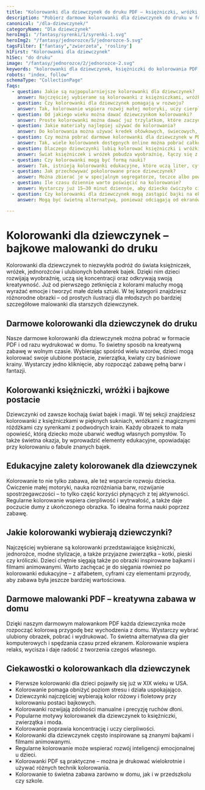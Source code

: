 ```yaml
---
title: "Kolorowanki dla dziewczynek do druku PDF – księżniczki, wróżki, jednorożce"
description: "Pobierz darmowe kolorowanki dla dziewczynek do druku w formacie PDF. Bajkowe malowanki z księżniczkami, wróżkami, jednorożcami i zwierzątkami – idealne dla kreatywnej zabawy."
canonical: "/dla-dziewczynek/"
categoryName: "Dla dziewczynek"
heroImg1: "/fantasy/syrenki/1/syrenki-1.svg"
heroImg2: "/fantasy/jednorozce/5/jednorozce-5.svg"
tagsFilter: ["fantasy","zwierzeta", 'rosliny']
h1First: "Kolorowanki dla dziewczynek"
h1Sec: "do druku"
image: "/fantasy/jednorozce/2/jednorozce-2.svg"
keywords: "kolorowanki dla dziewczynek, księżniczki do kolorowania PDF, wróżki malowanki, jednorożce do druku, kolorowanki zwierzątka dla dziewczynek"
robots: "index, follow"
schemaType: "CollectionPage"
faqs:
  - question: Jakie są najpopularniejsze kolorowanki dla dziewczynek?
    answer: Najczęściej wybierane są kolorowanki z księżniczkami, wróżkami, jednorożcami, syrenkami oraz zwierzątkami takimi jak kotki, pieski czy króliczki. Dziewczynki chętnie kolorują też postacie z bajek i filmów animowanych.
  - question: Czy kolorowanki dla dziewczynek pomagają w rozwoju?
    answer: Tak, kolorowanie wspiera rozwój małej motoryki, uczy cierpliwości, koncentracji oraz rozwija kreatywność i wyobraźnię dziecka.
  - question: Od jakiego wieku można dawać dziewczynkom kolorowanki?
    answer: Proste kolorowanki można dawać już trzylatkom, które zaczynają ćwiczyć trzymanie kredki. Bardziej szczegółowe wzory są polecane dla starszych dziewczynek w wieku 6–10 lat.
  - question: Jakie materiały najlepiej używać do kolorowania?
    answer: Do kolorowania można używać kredek ołówkowych, świecowych, flamastrów, a nawet farb. Ważne, aby były dostosowane do wieku dziecka i bezpieczne w użyciu.
  - question: Czy można pobrać darmowe kolorowanki dla dziewczynek w PDF?
    answer: Tak, wiele kolorowanek dostępnych online można pobrać całkowicie za darmo w formacie PDF i wydrukować w domu.
  - question: Dlaczego dziewczynki lubią kolorować księżniczki i wróżki?
    answer: Świat księżniczek i wróżek pobudza wyobraźnię, łączy się z bajkami i magią, a dzieci mogą odgrywać swoje ulubione sceny i tworzyć własne historie poprzez kolory.
  - question: Czy kolorowanki mogą być formą nauki?
    answer: Tak, istnieją kolorowanki edukacyjne, które uczą liter, cyfr, nazw zwierząt czy roślin. Dzięki nim dziecko uczy się poprzez zabawę.
  - question: Jak przechowywać pokolorowane prace dziewczynek?
    answer: Można zbierać je w specjalnym segregatorze, teczce albo powiesić na tablicy korkowej czy w ramkach, aby dziecko czuło dumę ze swoich dzieł.
  - question: Ile czasu dziennie warto poświęcić na kolorowanie?
    answer: Wystarczy już 15–30 minut dziennie, aby dziecko ćwiczyło cierpliwość, koordynację ręka-oko i kreatywność w przyjemny sposób.
  - question: Czy kolorowanki dla dziewczynek mogą zastąpić bajki na ekranie?
    answer: Mogą być świetną alternatywą, ponieważ odciągają od ekranów, a jednocześnie wspierają rozwój manualny i wyciszają dziecko.

---
```

# Kolorowanki dla dziewczynek – bajkowe malowanki do druku

Kolorowanki dla dziewczynek to niezwykła podróż do świata księżniczek, wróżek, jednorożców i ulubionych bohaterek bajek. Dzięki nim dzieci rozwijają wyobraźnię, uczą się koncentracji oraz odkrywają swoją kreatywność. Już od pierwszego zetknięcia z kolorami maluchy mogą wyrażać emocje i tworzyć małe dzieła sztuki. W tej kategorii znajdziesz różnorodne obrazki – od prostych ilustracji dla młodszych po bardziej szczegółowe malowanki dla starszych dziewczynek.

## Darmowe kolorowanki dla dziewczynek do druku

Nasze darmowe kolorowanki dla dziewczynek można pobrać w formacie PDF i od razu wydrukować w domu. To świetny sposób na kreatywną zabawę w wolnym czasie. Wybierając spośród wielu wzorów, dzieci mogą kolorować swoje ulubione postacie, zwierzątka, kwiaty czy baśniowe krainy. Wystarczy jedno kliknięcie, aby rozpocząć zabawę pełną barw i fantazji.

## Kolorowanki księżniczki, wróżki i bajkowe postacie

Dziewczynki od zawsze kochają świat bajek i magii. W tej sekcji znajdziesz kolorowanki z księżniczkami w pięknych sukniach, wróżkami z magicznymi różdżkami czy syrenkami z podwodnych krain. Każdy obrazek to mała opowieść, którą dziecko może ubarwić według własnych pomysłów. To także świetna okazja, by wprowadzić elementy edukacyjne, opowiadając przy kolorowaniu o fabule znanych bajek.

## Edukacyjne zalety kolorowanek dla dziewczynek

Kolorowanie to nie tylko zabawa, ale też wsparcie rozwoju dziecka. Ćwiczenie małej motoryki, nauka rozróżniania barw, rozwijanie spostrzegawczości – to tylko część korzyści płynących z tej aktywności. Regularne kolorowanie wspiera cierpliwość i wytrwałość, a także daje poczucie dumy z ukończonego obrazka. To idealna forma nauki poprzez zabawę.

## Jakie kolorowanki wybierają dziewczynki?

Najczęściej wybierane są kolorowanki przedstawiające księżniczki, jednorożce, modne stylizacje, a także przyjazne zwierzątka – kotki, pieski czy króliczki. Dzieci chętnie sięgają także po obrazki inspirowane bajkami i filmami animowanymi. Warto zachęcać je do sięgania również po kolorowanki edukacyjne – z alfabetem, cyframi czy elementami przyrody, aby zabawa była jeszcze bardziej wartościowa.

## Darmowe malowanki PDF – kreatywna zabawa w domu

Dzięki naszym darmowym malowankom PDF każda dziewczynka może rozpocząć kolorową przygodę bez wychodzenia z domu. Wystarczy wybrać ulubiony obrazek, pobrać i wydrukować. To świetna alternatywa dla gier komputerowych i spędzania czasu przed ekranem. Kolorowanie wspiera relaks, wycisza i daje radość z tworzenia czegoś własnego.

## Ciekawostki o kolorowankach dla dziewczynek

<ul class="grid grid-cols-1 mb-3 sm:grid-cols-2 md:grid-cols-3 lg:grid-cols-5 gap-x-6 gap-y-3 text-center text-base md:text-lg font-light max-w-6xl mx-auto">
<li class="bg-none text-black p-2 flex items-center justify-center font-medium rounded border-4 border-dotted border-pink-400">Pierwsze kolorowanki dla dzieci pojawiły się już w XIX wieku w USA.</li>
<li class="bg-none text-black p-2 flex items-center justify-center font-medium rounded border-4 border-dotted border-purple-400">Kolorowanie pomaga obniżyć poziom stresu i działa uspokajająco.</li>
<li class="bg-none text-black p-2 flex items-center justify-center font-medium rounded border-4 border-dotted border-yellow-400">Dziewczynki najczęściej wybierają kolor różowy i fioletowy przy kolorowaniu postaci bajkowych.</li>
<li class="bg-none text-black p-2 flex items-center justify-center font-medium rounded border-4 border-dotted border-blue-400">Kolorowanki rozwijają zdolności manualne i precyzję ruchów dłoni.</li>
<li class="bg-none text-black p-2 flex items-center justify-center font-medium rounded border-4 border-dotted border-green-400">Popularne motywy kolorowanek dla dziewczynek to księżniczki, zwierzątka i moda.</li>
<li class="bg-none text-black p-2 flex items-center justify-center font-medium rounded border-4 border-dotted border-red-400">Kolorowanie poprawia koncentrację i uczy cierpliwości.</li>
<li class="bg-none text-black p-2 flex items-center justify-center font-medium rounded border-4 border-dotted border-indigo-400">Kolorowanki dla dziewczynek często inspirowane są znanymi bajkami i filmami animowanymi.</li>
<li class="bg-none text-black p-2 flex items-center justify-center font-medium rounded border-4 border-dotted border-orange-400">Regularne kolorowanie może wspierać rozwój inteligencji emocjonalnej u dzieci.</li>
<li class="bg-none text-black p-2 flex items-center justify-center font-medium rounded border-4 border-dotted border-teal-400">Kolorowanki PDF są praktyczne – można je drukować wielokrotnie i używać różnych technik kolorowania.</li>
<li class="bg-none text-black p-2 flex items-center justify-center font-medium rounded border-4 border-dotted border-pink-500">Kolorowanie to świetna zabawa zarówno w domu, jak i w przedszkolu czy szkole.</li>
</ul>

